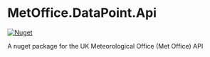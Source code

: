 # MetOffice.DataPoint.Api

[![Nuget](https://img.shields.io/nuget/v/MetOffice.DataPoint.Api)](https://www.nuget.org/packages/MetOffice.DataPoint.Api/)

A nuget package for the UK Meteorological Office (Met Office) API

